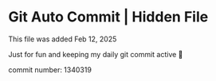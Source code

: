# Git Auto Commit | Hidden File

This file was added Feb 12, 2025

Just for fun and keeping my daily git commit active 🤪

commit number: 1340319

